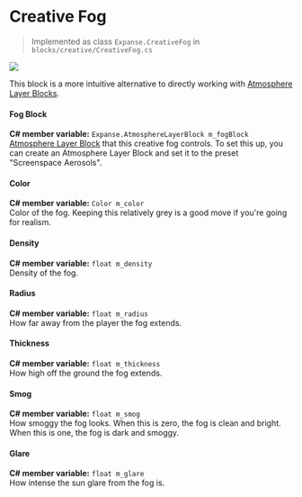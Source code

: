 # Creative Fog

> Implemented as class `Expanse.CreativeFog` in `blocks/creative/CreativeFog.cs`

<div class="img-block">
    <div class="img-row">
        <div class="img-col"><img src="img/atmosphere/with_isotropic_fog.jpg"/></div>
    </div>
</div>

This block is a more intuitive alternative to directly working with [Atmosphere Layer Blocks](editor/blocks/atmosphere_layer_block.md).

#### Fog Block
**C# member variable:** `Expanse.AtmosphereLayerBlock m_fogBlock` \
[Atmosphere Layer Block](editor/blocks/atmosphere_layer_block.md) that this creative fog controls. To set this up, you can create an Atmosphere Layer Block and set it to the preset "Screenspace Aerosols".

#### Color
**C# member variable:** `Color m_color` \
Color of the fog. Keeping this relatively grey is a good move if you're going for realism.

#### Density
**C# member variable:** `float m_density` \
Density of the fog.

#### Radius
**C# member variable:** `float m_radius` \
How far away from the player the fog extends.

#### Thickness
**C# member variable:** `float m_thickness` \
How high off the ground the fog extends.

#### Smog
**C# member variable:** `float m_smog` \
How smoggy the fog looks. When this is zero, the fog is clean and bright. When this is one, the fog is dark and smoggy.

#### Glare
**C# member variable:** `float m_glare` \
How intense the sun glare from the fog is.